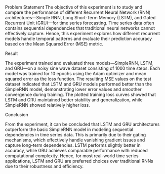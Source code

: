Problem Statement
The objective of this experiment is to study and compare the performance of different Recurrent Neural Network (RNN) architectures—Simple RNN, Long Short-Term Memory (LSTM), and Gated Recurrent Unit 
(GRU)—for time series forecasting. Time series data often contains sequential dependencies that traditional neural networks cannot effectively capture. Hence, this experiment explores how different recurrent models 
handle temporal patterns and evaluate their prediction accuracy based on the Mean Squared Error (MSE) metric.

Result

The experiment trained and evaluated three models—SimpleRNN, LSTM, and GRU—on a noisy sine wave dataset consisting of 1000 time steps. Each model was trained for 10 epochs using the Adam optimizer and mean squared error as 
the loss function. The resulting MSE values on the test dataset indicated that LSTM and GRU models performed better than the SimpleRNN model, demonstrating lower error values and smoother convergence during training.
The plotted training loss curves showed that LSTM and GRU maintained better stability and generalization, while SimpleRNN showed relatively higher loss.

Conclusion

From the experiment, it can be concluded that LSTM and GRU architectures outperform the basic SimpleRNN model in modeling sequential dependencies in time series data. This is primarily due to their gating mechanisms,
which effectively handle vanishing gradient issues and capture long-term dependencies. LSTM performs slightly better in accuracy, while GRU achieves comparable performance with reduced computational complexity. 
Hence, for most real-world time series applications, LSTM and GRU are preferred choices over traditional RNNs due to their robustness and efficiency.
